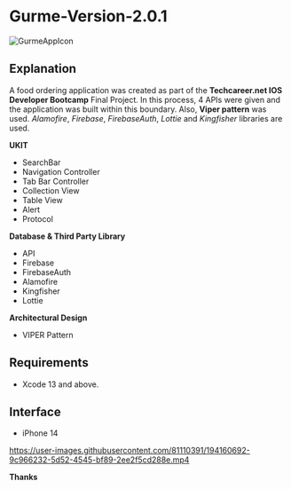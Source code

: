 # Gurme-Version-2.0.1

![GurmeAppIcon](https://user-images.githubusercontent.com/81110391/147370133-d47f05be-7df2-4ffc-89a5-ec258100e7be.png)


## Explanation
A food ordering application was created as part of the **Techcareer.net IOS Developer Bootcamp** Final Project.  In this process, 4 APIs were given and the application was built within this boundary. Also, **Viper pattern** was used. *Alamofire*, *Firebase*, *FirebaseAuth*, *Lottie* and *Kingfisher* libraries are used.

**UKIT**
* SearchBar
* Navigation Controller
* Tab Bar Controller
* Collection View
* Table View
* Alert
* Protocol

**Database & Third Party Library**
* API
* Firebase
* FirebaseAuth
* Alamofire
* Kingfisher
* Lottie

**Architectural Design**
* VIPER Pattern

## Requirements
* Xcode 13 and above.

## Interface
* iPhone 14 <br/>




https://user-images.githubusercontent.com/81110391/194160692-9c966232-5d52-4545-bf89-2ee2f5cd288e.mp4






**Thanks**
 
